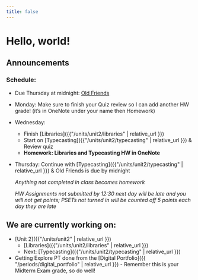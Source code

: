 ```yaml
---
title: false
---
```


# Hello, world!

## Announcements

### Schedule:

  - Due Thursday at midnight: [Old Friends](https://docs.cs50.net/2018/ap/problems/friends/friends.html)
  - Monday: Make sure to finish your Quiz review so I can add another HW grade! (it’s in OneNote under your name then Homework)
  - Wednesday:
    - Finish [Libraries]({{"/units/unit2/libraries" | relative_url }})
    - Start on [Typecasting]({{"/units/unit2/typecasting" | relative_url }}) & Review quiz
    - **Homework: Libraries and Typecasting HW in OneNote**
  - Thursday: Continue with [Typecasting]({{"/units/unit2/typecasting" | relative_url }}) & Old Friends is due by midnight

    *Anything not completed in class becomes homework*

    *HW Assignments not submitted by 12:30 next day will be late and you will not get points; PSETs not turned in will be counted off 5 points each day they are late*


## We are currently working on:
* [Unit 2]({{"/units/unit2" | relative_url }})
  * [Libraries]({{"/units/unit2/libraries" | relative_url }})
  * Next: [Typecasting]({{"/units/unit2/typecasting" | relative_url }})
* Getting Explore PT done from the [Digital Portfolio]({{ "/periods/digital_portfolio" | relative_url }}) - Remember this is your Midterm Exam grade, so do well!


<!--
This is CS50 AP, Harvard University's introduction to the intellectual enterprises of computer science and the art of programming for students in high school, which satisfies the College Board's new AP CS Principles curriculum framework.
-->
<!--
<iframe src="https://www.youtube.com/embed/tZxLMIk_SaY?playlist=GAB6Gm7pTTA"></iframe>
-->
